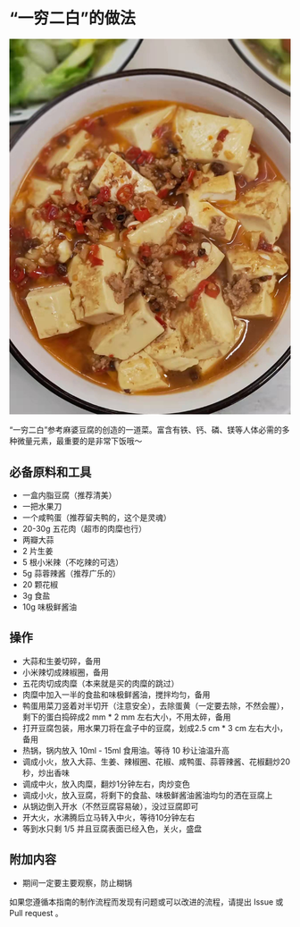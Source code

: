 # “一穷二白”的做法

![成品](./1.jpeg)

“一穷二白”参考麻婆豆腐的创造的一道菜。富含有铁、钙、磷、镁等人体必需的多种微量元素，最重要的是非常下饭哦～

## 必备原料和工具

- 一盒内脂豆腐（推荐清美）
- 一把水果刀
- 一个咸鸭蛋（推荐留夫鸭的，这个是灵魂）
- 20-30g 五花肉（超市的肉糜也行）
- 两瓣大蒜
- 2 片生姜
- 5 根小米辣（不吃辣的可选）
- 5g 蒜蓉辣酱（推荐广乐的）
- 20 颗花椒
- 3g 食盐
- 10g 味极鲜酱油
  
## 操作

- 大蒜和生姜切碎，备用
- 小米辣切成辣椒圈，备用
- 五花肉切成肉糜（本来就是买的肉糜的跳过）
- 肉糜中加入一半的食盐和味极鲜酱油，搅拌均匀，备用
- 鸭蛋用菜刀竖着对半切开（注意安全），去除蛋黄（一定要去除，不然会腥），剩下的蛋白捣碎成2 mm * 2 mm 左右大小，不用太碎，备用
- 打开豆腐包装，用水果刀将在盒子中的豆腐，划成2.5 cm * 3 cm 左右大小，备用
- 热锅，锅内放入 10ml - 15ml 食用油。等待 10 秒让油温升高
- 调成小火，放入大蒜、生姜、辣椒圈、花椒、咸鸭蛋、蒜蓉辣酱、花椒翻炒20秒，炒出香味
- 调成中火，放入肉糜，翻炒1分钟左右，肉炒变色
- 调成小火，放入豆腐，将剩下的食盐、味极鲜酱油酱油均匀的洒在豆腐上
- 从锅边倒入开水（不然豆腐容易破），没过豆腐即可
- 开大火，水沸腾后立马转入中火，等待10分钟左右
- 等到水只剩 1/5 并且豆腐表面已经入色，关火，盛盘

## 附加内容

- 期间一定要主要观察，防止糊锅

如果您遵循本指南的制作流程而发现有问题或可以改进的流程，请提出 Issue 或 Pull request 。